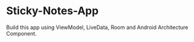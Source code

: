 # Sticky-Notes-App
Build this app using ViewModel, LiveData, Room and Android Architecture Component.
